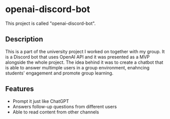 # openai-discord-bot

This project is called "openai-discord-bot".

## Description
This is a part of the university project I worked on together with my group. It is a Discord bot that uses OpenAI API and it was presented as a MVP alongside the whole project. The idea behind it was to create a chatbot that is able to answer multimple users in a group environment, enahncing students' engagement and promote group learning.

## Features 
- Prompt it just like ChatGPT 
- Answers follow-up questions from different users 
- Able to read content from other channels
